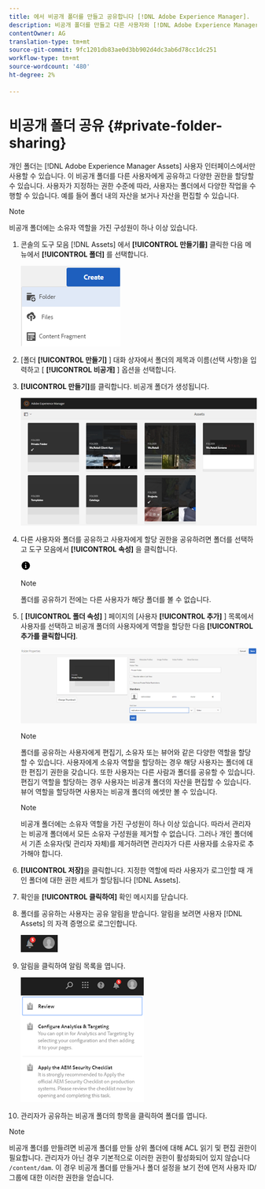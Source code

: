```yaml
---
title: 에서 비공개 폴더를 만들고 공유합니다 [!DNL Adobe Experience Manager].
description: 비공개 폴더를 만들고 다른 사용자와 [!DNL Adobe Experience Manager Assets] 공유하고 다양한 권한을 할당하는 방법을 알아봅니다.
contentOwner: AG
translation-type: tm+mt
source-git-commit: 9fc1201db83ae0d3bb902d4dc3ab6d78cc1dc251
workflow-type: tm+mt
source-wordcount: '480'
ht-degree: 2%

---
```



# 비공개 폴더 공유 {#private-folder-sharing}

개인 폴더는 [!DNL Adobe Experience Manager Assets] 사용자 인터페이스에서만 사용할 수 있습니다. 이 비공개 폴더를 다른 사용자에게 공유하고 다양한 권한을 할당할 수 있습니다. 사용자가 지정하는 권한 수준에 따라, 사용자는 폴더에서 다양한 작업을 수행할 수 있습니다. 예를 들어 폴더 내의 자산을 보거나 자산을 편집할 수 있습니다.

>[!NOTE]
>
>비공개 폴더에는 소유자 역할을 가진 구성원이 하나 이상 있습니다.

1. 콘솔의 도구 모음 [!DNL Assets] 에서 **[!UICONTROL 만들기를]** 클릭한 다음 메뉴에서 **[!UICONTROL 폴더]** 를 선택합니다.

   ![에셋 폴더 만들기](assets/Create-folder.png)

1. [폴더 **[!UICONTROL 만들기]** ] 대화 상자에서 폴더의 제목과 이름(선택 사항)을 입력하고 [ **[!UICONTROL 비공개]** ] 옵션을 선택합니다.

1. **[!UICONTROL 만들기]**&#x200B;를 클릭합니다. 비공개 폴더가 생성됩니다.

   ![chlimage_1-413](assets/chlimage_1-413.png)

1. 다른 사용자와 폴더를 공유하고 사용자에게 할당 권한을 공유하려면 폴더를 선택하고 도구 모음에서 **[!UICONTROL 속성]** 을 클릭합니다.

   ![정보 옵션](assets/do-not-localize/info-circle-icon.png)

   >[!NOTE]
   >
   >폴더를 공유하기 전에는 다른 사용자가 해당 폴더를 볼 수 없습니다.

1. [ **[!UICONTROL 폴더 속성]** ] 페이지의 [사용자 **[!UICONTROL 추가]** ] 목록에서 사용자를 선택하고 비공개 폴더의 사용자에게 역할을 할당한 다음 **[!UICONTROL 추가를 클릭합니다]**.

   ![chlimage_1-415](assets/chlimage_1-415.png)

   >[!NOTE]
   >
   >폴더를 공유하는 사용자에게 편집기, 소유자 또는 뷰어와 같은 다양한 역할을 할당할 수 있습니다. 사용자에게 소유자 역할을 할당하는 경우 해당 사용자는 폴더에 대한 편집기 권한을 갖습니다. 또한 사용자는 다른 사람과 폴더를 공유할 수 있습니다. 편집기 역할을 할당하는 경우 사용자는 비공개 폴더의 자산을 편집할 수 있습니다. 뷰어 역할을 할당하면 사용자는 비공개 폴더의 에셋만 볼 수 있습니다.

   >[!NOTE]
   >
   >비공개 폴더에는 소유자 역할을 가진 구성원이 하나 이상 있습니다. 따라서 관리자는 비공개 폴더에서 모든 소유자 구성원을 제거할 수 없습니다. 그러나 개인 폴더에서 기존 소유자(및 관리자 자체)를 제거하려면 관리자가 다른 사용자를 소유자로 추가해야 합니다.

1. **[!UICONTROL 저장]**&#x200B;을 클릭합니다. 지정한 역할에 따라 사용자가 로그인할 때 개인 폴더에 대한 권한 세트가 할당됩니다 [!DNL Assets].
1. 확인을 **[!UICONTROL 클릭하여]** 확인 메시지를 닫습니다.
1. 폴더를 공유하는 사용자는 공유 알림을 받습니다. 알림을 보려면 사용자 [!DNL Assets] 의 자격 증명으로 로그인합니다.

   ![chlimage_1-416](assets/chlimage_1-416.png)

1. 알림을 클릭하여 알림 목록을 엽니다.

   ![알림 목록](assets/Assets-Notification.png)

1. 관리자가 공유하는 비공개 폴더의 항목을 클릭하여 폴더를 엽니다.

>[!NOTE]
>
>비공개 폴더를 만들려면 비공개 폴더를 만들 상위 폴더에 대해 ACL 읽기 및 편집 권한이 필요합니다. 관리자가 아닌 경우 기본적으로 이러한 권한이 활성화되어 있지 않습니다 `/content/dam`. 이 경우 비공개 폴더를 만들거나 폴더 설정을 보기 전에 먼저 사용자 ID/그룹에 대한 이러한 권한을 얻습니다.
